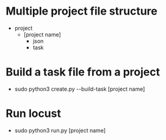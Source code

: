 # Multiple project file structure

* project
  * [project name]
    * json
    * task
 



# Build a task file from a project
* sudo python3 create.py --build-task [project name]
 
 # Run locust
 * sudo python3 run.py [project name]
